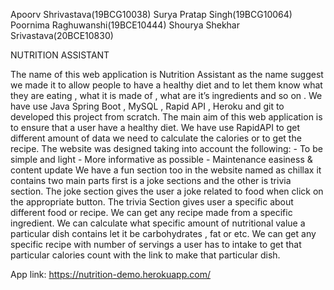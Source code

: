 Apoorv Shrivastava(19BCG10038)
Surya Pratap Singh(19BCG10064)
Poornima Raghuwanshi(19BCE10444)
Shourya Shekhar Srivastava(20BCE10830)


NUTRITION ASSISTANT

The name of this web application is Nutrition Assistant as the name suggest we made it to allow people to have a healthy diet and to let them know what they are eating  , what it is made of , what are it’s ingredients and so on . We have use Java Spring Boot , MySQL , Rapid API , Heroku and git to developed this project from scratch.
 The main aim of this web application is to ensure that a user have a healthy diet.
We have use RapidAPI to get different amount of data we need to calculate the calories or to get the recipe.
The website was designed taking into account the following: - To be simple and light - More informative as possible - Maintenance easiness & content update
We have a fun section too in the website named as chillax it contains two main parts first is a joke sections and the other is trivia section.
The joke section gives the user a joke related to food when click on the appropriate button.
The trivia Section gives user a specific about different food or recipe.
We can get any recipe made from a specific ingredient.
We can calculate what specific amount of nutritional value a particular dish contains let it be carbohydrates , fat or etc.
We can get any specific recipe with number of servings a user has to intake to get that particular calories count with the link to make that particular dish.



App link: https://nutrition-demo.herokuapp.com/
